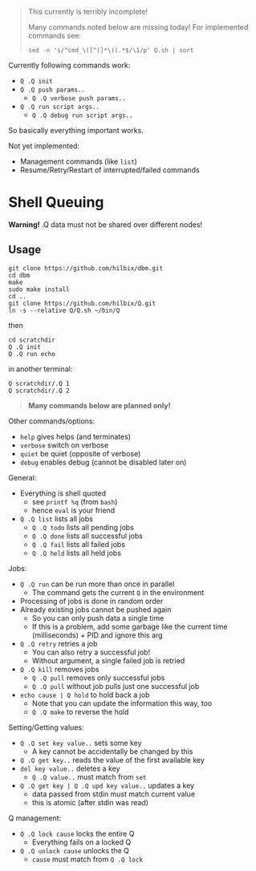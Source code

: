 > This currently is terribly incomplete!
>
> Many commands noted below are missing today!
> For implemented commands see:
>
>     sed -n 's/^cmd_\([^(]*\)(.*$/\1/p' Q.sh | sort

Currently following commands work:

- `Q .Q init`
- `Q .Q push params..`
  - `Q .Q verbose push params..`
- `Q .Q run script args..`
  - `Q .Q debug run script args..`

So basically everything important works.

Not yet implemented:

- Management commands (like `list`)
- Resume/Retry/Restart of interrupted/failed commands


# Shell Queuing

**Warning!** .Q data must not be shared over different nodes!


## Usage

	git clone https://github.com/hilbix/dbm.git
	cd dbm
	make
	sudo make install
	cd ..
	git clone https://github.com/hilbix/Q.git
	ln -s --relative Q/Q.sh ~/bin/Q

then

	cd scratchdir
	Q .Q init
	Q .Q run echo

in another terminal:

	Q scratchdir/.Q 1
	Q scratchdir/.Q 2

> **Many commands below are planned only!**

Other commands/options:

- `help` gives helps (and terminates)
- `verbose` switch on verbose
- `quiet` be quiet (opposite of verbose)
- `debug` enables debug (cannot be disabled later on)

General:

- Everything is shell quoted
  - see `printf %q` (from `bash`)
  - hence `eval` is your friend
- `Q .Q list` lists all jobs
  - `Q .Q todo` lists all pending jobs
  - `Q .Q done` lists all successful jobs
  - `Q .Q fail` lists all failed jobs
  - `Q .Q held` lists all held jobs

Jobs:

- `Q .Q run` can be run more than once in parallel
  - The command gets the current `Q` in the environment
- Processing of jobs is done in random order
- Already existing jobs cannot be pushed again
  - So you can only push data a single time
  - If this is a problem, add some garbage like the current time (milliseconds) + PID and ignore this arg
- `Q .Q retry` retries a job
  - You can also retry a successful job!
  - Without argument, a single failed job is retried
- `Q .Q kill` removes jobs
  - `Q .Q pull` removes only successful jobs
  - `Q .Q pull` without job pulls just one successful job
- `echo cause | Q hold` to hold back a job
  - Note that you can update the information this way, too
  - `Q .Q make` to reverse the hold

Setting/Getting values:

- `Q .Q set key value..` sets some key
  - A key cannot be accidentally be changed by this
- `Q .Q get key..` reads the value of the first available key
- `del key value..` deletes a key
  - `Q .Q value..` must match from `set`
- `Q .Q get key | Q .Q upd key value..` updates a key
  - data passed from stdin must match current value
  - this is atomic (after stdin was read)

Q management:

- `Q .Q lock cause` locks the entire Q
  - Everything fails on a locked Q
- `Q .Q unlock cause` unlocks the Q
  - `cause` must match from `Q .Q lock`

